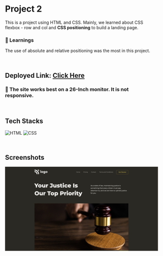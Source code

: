 # Project 2

This is a project using HTML and CSS. Mainly, we learned about CSS flexbox - row and col and **CSS positioning** to build a landing page. 

### 🔸 Learnings
The use of absolute and relative positioning was the most in this project.

<br>

## Deployed Link: [Click Here]()

###  🔸 The site works best on a 26-Inch monitor. It is not responsive.

<br>

## Tech Stacks
![HTML]( https://img.shields.io/badge/HTML5-E34F26?style=for-the-badge&logo=html5&logoColor=white) 
![CSS](https://img.shields.io/badge/CSS3-1572B6?style=for-the-badge&logo=css3&logoColor=white)

<br>

## Screenshots
![Page](./output.png)

<br>